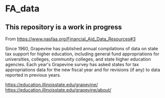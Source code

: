 # FA_data

## This repository is a work in progress

From https://www.nasfaa.org/Financial_Aid_Data_Resources#3 

Since 1960, Grapevine has published annual compilations of data on state tax support for higher education, including general fund appropriations for universities, colleges, community colleges, and state higher education agencies. Each year's Grapevine survey has asked states for tax appropriations data for the new fiscal year and for revisions (if any) to data reported in previous years. 

https://education.illinoisstate.edu/grapevine/
https://education.illinoisstate.edu/grapevine/about/ 

